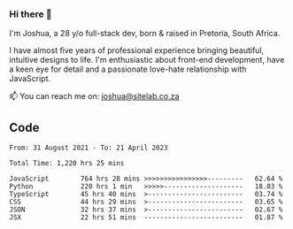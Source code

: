 ### Hi there 👋

I'm Joshua, a 28 y/o full-stack dev, born & raised in Pretoria, South Africa. 

I have almost five years of professional experience bringing beautiful, intuitive designs to life. I'm enthusiastic about front-end development, have a keen eye for detail and a passionate love-hate relationship with JavaScript.

📫 You can reach me on: joshua@sitelab.co.za

## **Code**

<!--START_SECTION:waka-->

```text
From: 31 August 2021 - To: 21 April 2023

Total Time: 1,220 hrs 25 mins

JavaScript        764 hrs 28 mins >>>>>>>>>>>>>>>>---------   62.64 %
Python            220 hrs 1 min   >>>>>--------------------   18.03 %
TypeScript        45 hrs 40 mins  >------------------------   03.74 %
CSS               44 hrs 29 mins  >------------------------   03.65 %
JSON              32 hrs 37 mins  >------------------------   02.67 %
JSX               22 hrs 51 mins  -------------------------   01.87 %
```

<!--END_SECTION:waka-->
